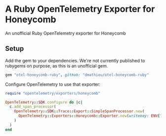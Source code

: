 # A Ruby OpenTelemetry Exporter for Honeycomb

An unofficial Ruby OpenTelemetry exporter for Honeycomb

## Setup

Add the gem to your dependencies.
We're not currently published to rubygems on purpose, as this is an unofficial gem.

```ruby
gem "otel-honeycomb-ruby", github: "dmathieu/otel-honeycomb-ruby"
```

Configure OpenTelemetry to use that exporter:

```ruby
require "opentelemetry/exporters/honeycomb"

OpenTelemetry::SDK.configure do |c|
  c.add_span_processor(
    OpenTelemetry::SDK::Trace::Export::SimpleSpanProcessor.new(
      OpenTelemetry::Exporters::Honeycomb::Exporter.new(writekey: ENV["HONEYCOMB_WRITEKEY"], dataset: "your-dataset")
    )
  )
end
```
